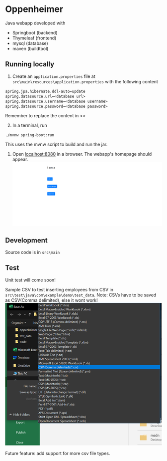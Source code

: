 # Oppenheimer

Java webapp developed with
- Springboot (backend)
- Thymeleaf (frontend)
- mysql (database)
- maven (buildtool)

## Running locally

1. Create an `application.properties` file at `src\main\resources\application.properties` with the following content

```
spring.jpa.hibernate.ddl-auto=update
spring.datasource.url=<database url>
spring.datasource.username=<database username>
spring.datasource.password=<database password>
```
Remember to replace the content in <>

2. In a terminal, run
```
./mvnw spring-boot:run
```
This uses the mvnw script to build and run the jar.

1. Open [localhost:8080](http://localhost:8080/) in a browser. The webapp's homepage should appear.
![alt text](/doc_img/homescreen.PNG)

## Development

Source code is in `src\main`

## Test
Unit test will come soon!

Sample CSV to test inserting employees from CSV in `src\test\java\com\example\demo\test_data`. Note: CSVs have to be saved as CSV(Comma delimited), else it wont work!
![alt text](/doc_img/csv.PNG)

Future feature: add support for more csv file types.